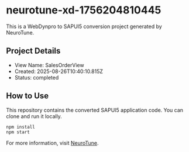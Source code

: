 # neurotune-xd-1756204810445
This is a WebDynpro to SAPUI5 conversion project generated by NeuroTune.

## Project Details
- View Name: SalesOrderView
- Created: 2025-08-26T10:40:10.815Z
- Status: completed

## How to Use
This repository contains the converted SAPUI5 application code. You can clone and run it locally.

```
npm install
npm start
```

For more information, visit [NeuroTune](https://neurotune.com).
        